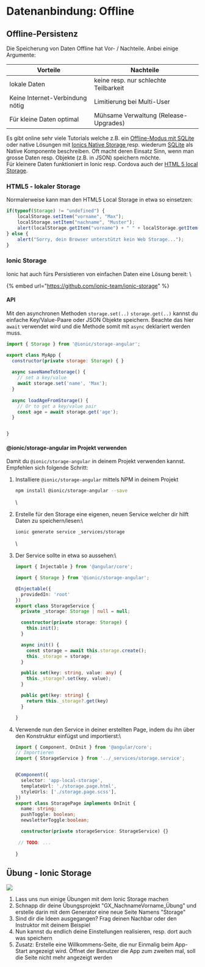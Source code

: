 # Datenanbindung: Offline

## Offline-Persistenz

Die Speicherung von Daten Offline hat Vor- / Nachteile. Anbei einige Argumente:

| Vorteile                        | Nachteile                             |
| ------------------------------- | ------------------------------------- |
| lokale Daten                    | keine resp. nur schlechte Teilbarkeit |
| Keine Internet-Verbindung nötig | Limitierung bei Multi-User            |
| Für kleine Daten optimal        | Mühsame Verwaltung (Release-Upgrades) |

Es gibt online sehr viele Tutorials welche z.B. ein [Offline-Modus mit SQLite](http://blog.ionic.io/building-an-ionic-app-with-offline-support-part-1/) oder native Lösungen mit [Ionics Native Storage ](https://ionicframework.com/docs/v2/native/nativestorage/)resp. wiederum [SQLite](https://ionicframework.com/docs/v2/native/sqlite/) als Native Komponente beschreiben. Oft macht deren Einsatz Sinn, wenn man grosse Daten resp. Objekte (z.B. in JSON) speichern möchte.\
Für kleinere Daten funktioniert in Ionic resp. Cordova auch der [HTML 5 local Storage](http://www.w3schools.com/html/html5\_webstorage.asp).

### HTML5 - lokaler Storage

Normalerweise kann man den HTML5 Local Storage in etwa so einsetzen:

```javascript
if(typeof(Storage) != "undefined") {
    localStorage.setItem("vorname", "Max");
    localStorage.setItem("nachname", "Muster");
    alert(localStorage.getItem("vorname") + " " + localStorage.getItem("nachname"));
} else {
    alert("Sorry, dein Browser unterstützt kein Web Storage...");
}
```

### Ionic Storage

Ionic hat auch fürs Persistieren von einfachen Daten eine Lösung bereit: \


{% embed url="https://github.com/ionic-team/ionic-storage" %}

#### API

Mit den asynchronen Methoden `storage.set(..)` `storage.get(..)` kannst du einfache Key/Value-Paare oder JSON Objekte speichern. Beachte das hier `await` verwendet wird und die  Methode somit mit `async` deklariert werden muss.

```javascript
import { Storage } from '@ionic/storage-angular';

export class MyApp {
  constructor(private storage: Storage) { }
  
  async saveNameToStorage() {
    // set a key/value
    await storage.set('name', 'Max');
  }
  
  async loadAgeFromStorage() {
    // Or to get a key/value pair
    const age = await storage.get('age');
  }


}
```

#### @ionic/storage-angular im Projekt verwenden

Damit du `@ionic/storage-angular` in deinem Projekt verwenden kannst. Empfehlen sich folgende Schritt:

1.  Installiere `@ionic/storage-angular` mittels NPM in deinem Projekt&#x20;

    ```bash
    npm install @ionic/storage-angular --save
    ```

    \

2.  Erstelle für den Storage eine eigenen, neuen Service welcher dir hilft Daten zu speichern/lesen:\


    ```bash
    ionic generate service _services/storage
    ```

    \

3.  Der Service sollte in etwa so aussehen:\


    ```typescript
    import { Injectable } from '@angular/core';

    import { Storage } from '@ionic/storage-angular';

    @Injectable({
      providedIn: 'root'
    })
    export class StorageService {
      private _storage: Storage | null = null;

      constructor(private storage: Storage) {
        this.init();
      }

      async init() {
        const storage = await this.storage.create();
        this._storage = storage;
      }

      public set(key: string, value: any) {
        this._storage?.set(key, value);
      }

      public get(key: string) {
        return this._storage?.get(key)
      }

    }
    ```


4.  Verwende nun den Service in deiner erstellten Page, indem du ihn über den Konstruktur einfügst und importierst:\


    ```typescript
    import { Component, OnInit } from '@angular/core';
    // Importieren
    import { StorageService } from '../_services/storage.service';


    @Component({
      selector: 'app-local-storage',
      templateUrl: './storage.page.html',
      styleUrls: ['./storage.page.scss'],
    })
    export class StoragePage implements OnInit {
      name: string;
      pushToggle: boolean;
      newsletterToggle:boolean;

      constructor(private storageService: StorageService) {}
      
     // TODO: ...
     
    } 
    ```







## Übung - Ionic Storage

![](../.gitbook/assets/ralph\_uebung.png)

1. Lass uns nun einige Übungen mit dem Ionic Storage machen
2. Schnapp dir deine Übungsprojekt "GX\_NachnameVorname\_Übung" und erstelle darin mit dem Generator eine neue Seite Namens "Storage"
3. Sind dir die Ideen ausgegangen? Frag deinen Nachbar oder den Instruktor mit deinem Beispiel
4. Nun kannst du endlich deine Einstellungen realisieren, resp. dort auch was speichern
5. Zusatz: Erstelle eine Willkommens-Seite, die nur Einmalig beim App-Start angezeigt wird. Öffnet der Benutzer die App zum zweiten mal, soll die Seite nicht mehr angezeigt werden
